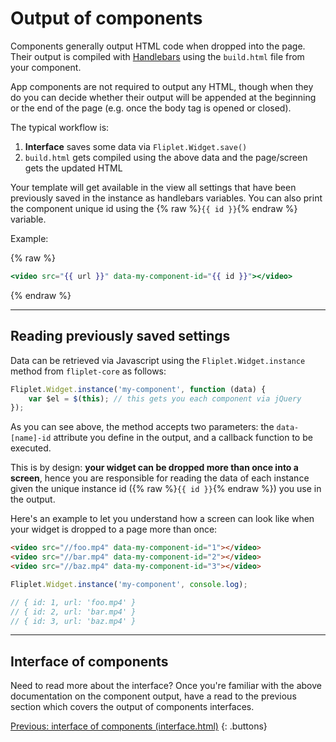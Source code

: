 # Output of components

Components generally output HTML code when dropped into the page. Their output is compiled with [Handlebars](http://handlebarsjs.com/) using the `build.html` file from your component.

App components are not required to output any HTML, though when they do you can decide whether their output will be appended at the beginning or the end of the page (e.g. once the body tag is opened or closed).

The typical workflow is:

1. **Interface** saves some data via `Fliplet.Widget.save()`
2. `build.html` gets compiled using the above data and the page/screen gets the updated HTML

Your template will get available in the view all settings that have been previously saved in the instance as handlebars variables. You can also print the component unique id using the {% raw %}`{{ id }}`{% endraw %} variable.

Example:

{% raw %}
```handlebars
<video src="{{ url }}" data-my-component-id="{{ id }}"></video>
```
{% endraw %}

---

## Reading previously saved settings

Data can be retrieved via Javascript using the `Fliplet.Widget.instance` method from `fliplet-core` as follows:

```js
Fliplet.Widget.instance('my-component', function (data) {
    var $el = $(this); // this gets you each component via jQuery
});
```

As you can see above, the method accepts two parameters: the `data-[name]-id` attribute you define in the output, and a callback function to be executed.

This is by design: **your widget can be dropped more than once into a screen**, hence you are responsible for reading the data of each instance given the unique instance id ({% raw %}`{{ id }}`{% endraw %}) you use in the output.

Here's an example to let you understand how a screen can look like when your widget is dropped to a page more than once:

```html
<video src="//foo.mp4" data-my-component-id="1"></video>
<video src="//bar.mp4" data-my-component-id="2"></video>
<video src="//baz.mp4" data-my-component-id="3"></video>
```

```js
Fliplet.Widget.instance('my-component', console.log);

// { id: 1, url: 'foo.mp4' }
// { id: 2, url: 'bar.mp4' }
// { id: 3, url: 'baz.mp4' }
```

---

## Interface of components

Need to read more about the interface? Once you're familiar with the above documentation on the component output, have a read to the previous section which covers the output of components interfaces.

[Previous: interface of components (interface.html)](Interface.md)
{: .buttons}